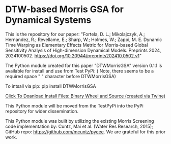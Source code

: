 # DTW-based Morris GSA for Dynamical Systems
This is the repository for our paper:
"Fortela, D. L.; Mikolajczyk, A.; Hernandez, R.; Revellame, E.; Sharp, W.; Holmes, W.; Zappi, M. E. Dynamic Time Warping as Elementary Effects Metric for Morris-based Global Sensitivity Analysis of High-dimension Dynamical Models. Preprints 2024, 2024100502. https://doi.org/10.20944/preprints202410.0502.v1"

The Python module created for this paper "DTWMorrisGSA" version 0.1.1 is available for install and use from Test PyPi: ( Note, there seems to be a required space " " character before DTWMorrisGSA)

To intsall via pip: pip install DTWMorrisGSA

[Click To Doanload Install Files: Binary Wheel and Source (created via Twine)](https://test.pypi.org/simple/dtwmorrisgsa/)

This Python module will be moved from the TestPyPi into the PyPi repository for wider dissemination.

This Python module was built by utilizing the existing Morris Screening code implementation
by: Cuntz, Mai et al. (Water Res Research, 2015); GitHub repo: https://github.com/mcuntz/pyeee. We are grateful for this prior work.
